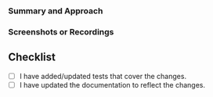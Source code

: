 ### Summary and Approach

<!-- Provide a general summary of your changes in the Title above -->
<!-- Make sure to link your PR with issue -->
<!-- If you are integrating anything add proper documentation to get all environment variables used -->

### Screenshots or Recordings

<!-- If applicable, add screenshots or recordings to help explain your changes. -->

## Checklist

<!-- To tick a checkbox, change '[ ]' to '[x]' -->
- [ ] I have added/updated tests that cover the changes.
- [ ] I have updated the documentation to reflect the changes.
